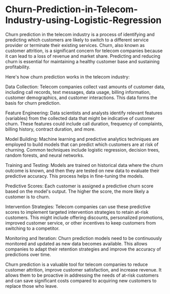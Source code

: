 # Churn-Prediction-in-Telecom-Industry-using-Logistic-Regression
Churn prediction in the telecom industry is a process of identifying and predicting which customers are likely to switch to a different service provider or terminate their existing services. Churn, also known as customer attrition, is a significant concern for telecom companies because it can lead to a loss of revenue and market share. Predicting and reducing churn is essential for maintaining a healthy customer base and sustaining profitability.

Here's how churn prediction works in the telecom industry:

Data Collection: Telecom companies collect vast amounts of customer data, including call records, text messages, data usage, billing information, customer demographics, and customer interactions. This data forms the basis for churn prediction.

Feature Engineering: Data scientists and analysts identify relevant features (variables) from the collected data that might be indicative of customer churn. These features could include call duration, frequency of complaints, billing history, contract duration, and more.

Model Building: Machine learning and predictive analytics techniques are employed to build models that can predict which customers are at risk of churning. Common techniques include logistic regression, decision trees, random forests, and neural networks.

Training and Testing: Models are trained on historical data where the churn outcome is known, and then they are tested on new data to evaluate their predictive accuracy. This process helps in fine-tuning the models.

Predictive Scores: Each customer is assigned a predictive churn score based on the model's output. The higher the score, the more likely a customer is to churn.

Intervention Strategies: Telecom companies can use these predictive scores to implement targeted intervention strategies to retain at-risk customers. This might include offering discounts, personalized promotions, improved customer service, or other incentives to keep customers from switching to a competitor.

Monitoring and Iteration: Churn prediction models need to be continuously monitored and updated as new data becomes available. This allows companies to adapt their retention strategies and improve the accuracy of predictions over time.

Churn prediction is a valuable tool for telecom companies to reduce customer attrition, improve customer satisfaction, and increase revenue. It allows them to be proactive in addressing the needs of at-risk customers and can save significant costs compared to acquiring new customers to replace those who leave.
